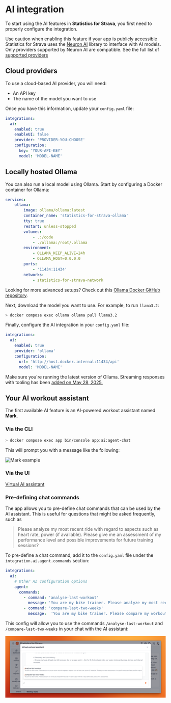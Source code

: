 # AI integration

To start using the AI features in **Statistics for Strava**, you first need to properly configure the integration.

<div class="alert warning">
Use caution when enabling this feature if your app is publicly accessible
</div>

<div class="alert important">
Statistics for Strava uses the <a href="https://docs.neuron-ai.dev">Neuron AI</a> library to interface with AI models.
Only providers supported by Neuron AI are compatible. See the full list of <a href="https://docs.neuron-ai.dev/components/ai-provider">supported providers</a>
</div>

## Cloud providers

To use a cloud-based AI provider, you will need:

* An API key
* The name of the model you want to use

Once you have this information, update your `config.yaml` file:

```yaml
integrations:
  ai:
    enabled: true
    enableUI: false
    provider: 'PROVIDER-YOU-CHOOSE'
    configuration:
      key: 'YOUR-API-KEY'
      model: 'MODEL-NAME'
```

## Locally hosted Ollama

You can also run a local model using Ollama. Start by configuring a Docker container for Ollama:

```yaml
services:
    ollama:
        image: ollama/ollama:latest
        container_name: 'statistics-for-strava-ollama'
        tty: true
        restart: unless-stopped
        volumes:
            - .:/code
            - ./ollama:/root/.ollama
        environment:
            - OLLAMA_KEEP_ALIVE=24h
            - OLLAMA_HOST=0.0.0.0
        ports:
            - '11434:11434'
        networks:
            - statistics-for-strava-network
```

<div class="alert info">
 Looking for more advanced setups? 
Check out this <a href="https://github.com/mythrantic/ollama-docker">Ollama Docker GitHub repository</a>.
</div>

Next, download the model you want to use. For example, to run `llama3.2`:

```bash
> docker compose exec ollama ollama pull llama3.2
```

Finally, configure the AI integration in your `config.yaml` file:

```yaml
integrations:
  ai:
    enabled: true
    provider: 'ollama'
    configuration:
      url: 'http://host.docker.internal:11434/api'
      model: 'MODEL-NAME'
```

<div class="alert important">
Make sure you're running the latest version of Ollama. Streaming responses with tooling has been <a href="https://ollama.com/blog/streaming-tool">added on May 28, 2025.</a>
</div>

## Your AI workout assistant

The first available AI feature is an AI-powered workout assistant named **Mark**.

### Via the CLI

```bash
> docker compose exec app bin/console app:ai:agent-chat
```

This will prompt you with a message like the following:

![Mark example](../assets/images/mark-example.png) 

### Via the UI

[Virtual AI assistant](https://www.youtube.com/embed/mdidBVigJAo ':include :type=iframe width=100% height=400px title="Statistics for Strava" frameborder="0" allow="accelerometer; autoplay; clipboard-write; encrypted-media; gyroscope; picture-in-picture; web-share" allowfullscreen')

### Pre-defining chat commands

The app allows you to pre-define chat commands that can be used by the AI assistant.
This is useful for questions that might be asked frequently, such as 

> Please analyze my most recent ride with regard to aspects such as heart rate, power (if available). Please give me an assessment of my performance level and possible improvements for future training sessions?

To pre-define a chat command, add it to the `config.yaml` file under the `integration.ai.agent.commands` section:

```yaml
integrations:
  ai:
    # Other AI configuration options
    agent:
      commands:
        - command: 'analyse-last-workout'
          message: 'You are my bike trainer. Please analyze my most recent ride with regard to aspects such as heart rate, power (if available). Please give me an assessment of my performance level and possible improvements for future training sessions.'
        - command: 'compare-last-two-weeks'
          message:  'You are my bike trainer. Please compare my workouts and performance of the last 7 days with the 7 days before and give a short assessment.'
```

This config will allow you to use the commands `/analyse-last-workout` and `/compare-last-two-weeks` in your chat with the AI assistant:

![Mark chat commands](../assets/images/mark-chat-commands.png)